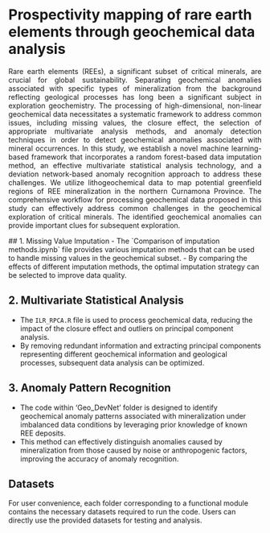 # Prospectivity mapping of rare earth elements through geochemical data analysis
<p style="text-align: justify;">Rare earth elements (REEs), a significant subset of critical minerals, are crucial for global sustainability. Separating geochemical anomalies associated with specific types of mineralization from the background reflecting geological processes has long been a significant subject in exploration geochemistry. The processing of high-dimensional, non-linear geochemical data necessitates a systematic framework to address common issues, including missing values, the closure effect, the selection of appropriate multivariate analysis methods, and anomaly detection techniques in order to detect geochemical anomalies associated with mineral occurrences. In this study, we establish a novel machine learning-based framework that incorporates a random forest-based data imputation method, an effective multivariate statistical analysis technology, and a deviation network-based anomaly recognition approach to address these challenges. We utilize lithogeochemical data to map potential greenfield regions of REE mineralization in the northern Curnamona Province. The comprehensive workflow for processing geochemical data proposed in this study can effectively address common challenges in the geochemical exploration of critical minerals. The identified geochemical anomalies can provide important clues for subsequent exploration.</p>
## 1. Missing Value Imputation 
   - The `Comparison of imputation methods.ipynb` file provides various imputation methods that can be used to handle missing values in the geochemical subset.
   - By comparing the effects of different imputation methods, the optimal imputation strategy can be selected to improve data quality.

## 2. Multivariate Statistical Analysis
   - The `ILR_RPCA.R` file is used to process geochemical data, reducing the impact of the closure effect and outliers on principal component analysis.
   - By removing redundant information and extracting principal components representing different geochemical information and geological processes, subsequent data analysis can be optimized.

## 3. Anomaly Pattern Recognition
   - The code within ‘Geo_DevNet’ folder is designed to identify geochemical anomaly patterns associated with mineralization under imbalanced data conditions by leveraging prior knowledge of known REE deposits.
   - This method can effectively distinguish anomalies caused by mineralization from those caused by noise or anthropogenic factors, improving the accuracy of anomaly recognition.

## Datasets
For user convenience, each folder corresponding to a functional module contains the necessary datasets required to run the code. Users can directly use the provided datasets for testing and analysis.

